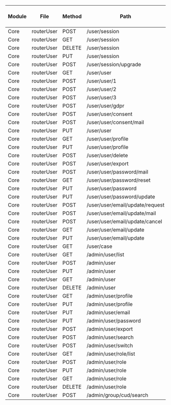 | Module | File | Method | Path | Comment | administrator | operator | form administrator | P-admin | P-owner | P-operator | P-requisitioner | P-administrator | P-accessioners | P-lab user | P-signout | 
|---|---|---|---|---|---|---|---|---|---|---|---|---|---|---|---|
|Core | routerUser | POST | /user/session |																
|Core | routerUser | GET | /user/session |																					
|Core | routerUser | DELETE | /user/session |																	
|Core | routerUser | PUT | /user/session |													
|Core | routerUser | POST | /user/session/upgrade |	
|Core | routerUser | GET | /user/user |
|Core | routerUser | POST | /user/user/1 |																	
|Core | routerUser | POST | /user/user/2 |																					
|Core | routerUser | POST | /user/user/3 |	
|Core | routerUser | POST | /user/user/gdpr |																		
|Core | routerUser | POST | /user/user/consent |																			
|Core | routerUser | POST | /user/user/consent/mail |																		
|Core | routerUser | PUT | /user/user |							
|Core | routerUser | GET | /user/user/profile |	
|Core | routerUser | PUT | /user/user/profile |
|Core | routerUser | POST | /user/user/delete |
|Core | routerUser | POST | /user/user/export |
|Core | routerUser | POST | /user/user/password/mail |													
|Core | routerUser | GET | /user/user/password/reset |										
|Core | routerUser | PUT | /user/user/password |
|Core | routerUser | PUT | /user/user/password/update |															
|Core | routerUser | POST | /user/user/email/update/request |								
|Core | routerUser | POST | /user/user/email/update/mail |								
|Core | routerUser | POST | /user/user/email/update/cancel |								
|Core | routerUser | GET | /user/user/email/update |									
|Core | routerUser | PUT | /user/user/email/update |
|Core | routerUser | GET | /user/case |														
|Core | routerUser | GET | /admin/user/list |									
|Core | routerUser | POST | /admin/user |										
|Core | routerUser | PUT | /admin/user |											
|Core | routerUser | GET | /admin/user |
|Core | routerUser | DELETE | /admin/user |										
|Core | routerUser | GET | /admin/user/profile |												
|Core | routerUser | PUT | /admin/user/profile |													
|Core | routerUser | PUT | /admin/user/email |															
|Core | routerUser | PUT | /admin/user/password |														
|Core | routerUser | POST | /admin/user/export |																		
|Core | routerUser | POST | /admin/user/search |																	
|Core | routerUser | POST | /admin/user/switch |																	
|Core | routerUser | GET | /admin/user/role/list |													
|Core | routerUser | POST | /admin/user/role |																
|Core | routerUser | PUT | /admin/user/role |																
|Core | routerUser | GET | /admin/user/role |													
|Core | routerUser | DELETE | /admin/user/role |																	
|Core | routerUser | POST | /admin/group/cud/search |																			
